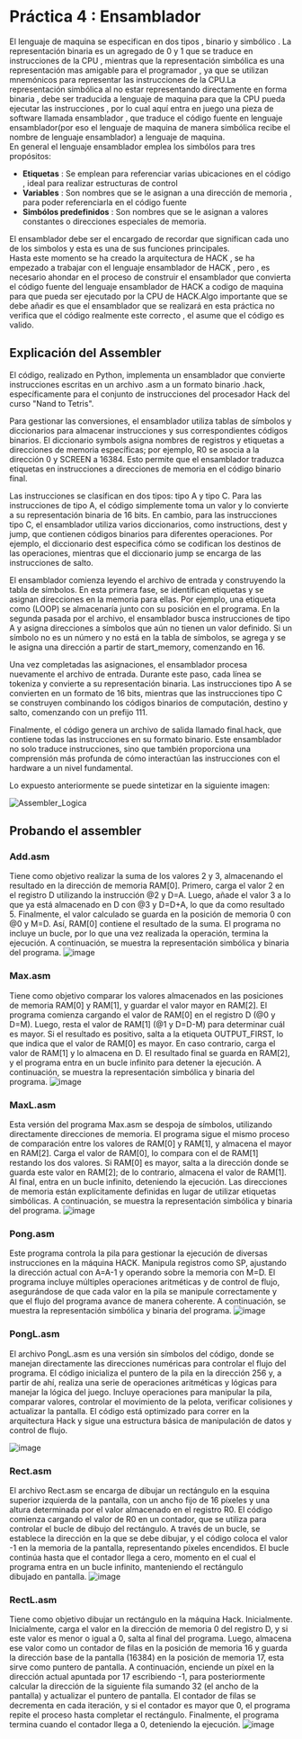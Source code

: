 Práctica 4 : Ensamblador
========================
El lenguaje de maquina se especifican en dos tipos , binario y simbólico . La representación binaria es un agregado de 0 y 1 que se traduce en instrucciones de la CPU , mientras que la representación simbólica es una representación mas amigable para el programador , ya que se utilizan mnemónicos para representar las instrucciones de la CPU.La representación simbólica al no estar representando directamente en forma binaria , debe ser traducida a lenguaje de maquina para que la CPU pueda ejecutar las instrucciones , por lo cual aquí entra en juego una pieza de software llamada ensamblador , que traduce el código fuente en lenguaje ensamblador(por eso el lenguaje de maquina de manera simbólica recibe el nombre de lenguaje ensamblador) a lenguaje de maquina.<br>
En general el lenguaje ensamblador emplea los simbólos para tres propósitos:<br>
- **Etiquetas** : Se emplean para referenciar varias ubicaciones en el código , ideal para realizar estructuras de control
- **Variables** : Son nombres que se le asignan a una dirección de memoria , para poder referenciarla en el código fuente
- **Simbólos predefinidos** : Son nombres que se le asignan a valores constantes o direcciones especiales de memoria.

El ensamblador debe ser el encargado de recordar que significan cada uno de los simbolos y esta es una de sus funciones principales.<br>
Hasta este momento se ha creado la arquitectura de HACK , se ha empezado a trabajar con el lenguaje ensamblador de HACK , pero , es necesario ahondar en el proceso de construir el ensamblador que convierta el código fuente del lenguaje ensamblador de HACK a codigo de maquina para que pueda ser ejecutado por la CPU de HACK.Algo importante que se debe añadir es que el ensamblador que se realizará en esta práctica no verifica que el código realmente este correcto , el asume que el código es valido.<br>

## Explicación del Assembler

El código, realizado en Python, implementa un ensamblador que convierte instrucciones escritas en un archivo .asm a un formato binario .hack, específicamente para el conjunto de instrucciones del procesador Hack del curso "Nand to Tetris".

Para gestionar las conversiones, el ensamblador utiliza tablas de símbolos y diccionarios para almacenar instrucciones y sus correspondientes códigos binarios. El diccionario symbols asigna nombres de registros y etiquetas a direcciones de memoria específicas; por ejemplo, R0 se asocia a la dirección 0 y SCREEN a 16384. Esto permite que el ensamblador traduzca etiquetas en instrucciones a direcciones de memoria en el código binario final.

Las instrucciones se clasifican en dos tipos: tipo A y tipo C. Para las instrucciones de tipo A, el código simplemente toma un valor y lo convierte a su representación binaria de 16 bits. En cambio, para las instrucciones tipo C, el ensamblador utiliza varios diccionarios, como instructions, dest y jump, que contienen códigos binarios para diferentes operaciones. Por ejemplo, el diccionario dest especifica cómo se codifican los destinos de las operaciones, mientras que el diccionario jump se encarga de las instrucciones de salto.

El ensamblador comienza leyendo el archivo de entrada y construyendo la tabla de símbolos. En esta primera fase, se identifican etiquetas y se asignan direcciones en la memoria para ellas. Por ejemplo, una etiqueta como (LOOP) se almacenaría junto con su posición en el programa. En la segunda pasada por el archivo, el ensamblador busca instrucciones de tipo A y asigna direcciones a símbolos que aún no tienen un valor definido. Si un símbolo no es un número y no está en la tabla de símbolos, se agrega y se le asigna una dirección a partir de start_memory, comenzando en 16.

Una vez completadas las asignaciones, el ensamblador procesa nuevamente el archivo de entrada. Durante este paso, cada línea se tokeniza y convierte a su representación binaria. Las instrucciones tipo A se convierten en un formato de 16 bits, mientras que las instrucciones tipo C se construyen combinando los códigos binarios de computación, destino y salto, comenzando con un prefijo 111.

Finalmente, el código genera un archivo de salida llamado final.hack, que contiene todas las instrucciones en su formato binario. Este ensamblador no solo traduce instrucciones, sino que también proporciona una comprensión más profunda de cómo interactúan las instrucciones con el hardware a un nivel fundamental.

Lo expuesto anteriormente se puede sintetizar en la siguiente imagen:

![Assembler_Logica](https://github.com/user-attachments/assets/1a2443b7-1518-471b-b99f-65d5b99c8aff)

## Probando el assembler
### Add.asm
Tiene como objetivo realizar la suma de los valores 2 y 3, almacenando el resultado en la dirección de memoria RAM[0]. Primero, carga el valor 2 en el registro D utilizando la instrucción @2 y D=A. Luego, añade el valor 3 a lo que ya está almacenado en D con @3 y D=D+A, lo que da como resultado 5. Finalmente, el valor calculado se guarda en la posición de memoria 0 con @0 y M=D. Así, RAM[0] contiene el resultado de la suma. El programa no incluye un bucle, por lo que una vez realizada la operación, termina la ejecución. A continuación, se muestra la representación simbólica y binaria del programa.
![image](https://github.com/user-attachments/assets/8f762e05-996f-487c-836e-c3cb46ce161a)

### Max.asm
Tiene como objetivo comparar los valores almacenados en las posiciones de memoria RAM[0] y RAM[1], y guardar el valor mayor en RAM[2]. El programa comienza cargando el valor de RAM[0] en el registro D (@0 y D=M). Luego, resta el valor de RAM[1] (@1 y D=D-M) para determinar cuál es mayor. Si el resultado es positivo, salta a la etiqueta OUTPUT_FIRST, lo que indica que el valor de RAM[0] es mayor. En caso contrario, carga el valor de RAM[1] y lo almacena en D. El resultado final se guarda en RAM[2], y el programa entra en un bucle infinito para detener la ejecución. A continuación, se muestra la representación simbólica y binaria del programa.
![image](https://github.com/user-attachments/assets/f5259f7f-6292-437f-bfd8-081f5a9c1461)

### MaxL.asm
Esta versión del programa Max.asm se despoja de símbolos, utilizando directamente direcciones de memoria. El programa sigue el mismo proceso de comparación entre los valores de RAM[0] y RAM[1], y almacena el mayor en RAM[2]. Carga el valor de RAM[0], lo compara con el de RAM[1] restando los dos valores. Si RAM[0] es mayor, salta a la dirección donde se guarda este valor en RAM[2]; de lo contrario, almacena el valor de RAM[1]. Al final, entra en un bucle infinito, deteniendo la ejecución. Las direcciones de memoria están explícitamente definidas en lugar de utilizar etiquetas simbólicas. A continuación, se muestra la representación simbólica y binaria del programa.
![image](https://github.com/user-attachments/assets/fb30fff1-7595-495e-a529-36c950c45605)

### Pong.asm
Este programa controla la pila para gestionar la ejecución de diversas instrucciones en la máquina HACK. Manipula registros como SP, ajustando la dirección actual con A=A-1 y operando sobre la memoria con M=D. El programa incluye múltiples operaciones aritméticas y de control de flujo, asegurándose de que cada valor en la pila se manipule correctamente y que el flujo del programa avance de manera coherente. A continuación, se muestra la representación simbólica y binaria del programa.
![image](https://github.com/user-attachments/assets/1ebd9529-e66d-4ce6-bb68-1a04bc09d3c1)

### PongL.asm
El archivo PongL.asm es una versión sin símbolos del código, donde se manejan directamente las direcciones numéricas para controlar el flujo del programa. El código inicializa el puntero de la pila en la dirección 256 y, a partir de ahí, realiza una serie de operaciones aritméticas y lógicas para manejar la lógica del juego. Incluye operaciones para manipular la pila, comparar valores, controlar el movimiento de la pelota, verificar colisiones y actualizar la pantalla. El código está optimizado para correr en la arquitectura Hack y sigue una estructura básica de manipulación de datos y control de flujo.

![image](https://github.com/user-attachments/assets/f6a4936a-0a6f-4e9f-8a54-b10cb95cdd06)

### Rect.asm
El archivo Rect.asm se encarga de dibujar un rectángulo en la esquina superior izquierda de la pantalla, con un ancho fijo de 16 píxeles y una altura determinada por el valor almacenado en el registro R0. El código comienza cargando el valor de R0 en un contador, que se utiliza para controlar el bucle de dibujo del rectángulo. A través de un bucle, se establece la dirección en la que se debe dibujar, y el código coloca el valor -1 en la memoria de la pantalla, representando píxeles encendidos. El bucle continúa hasta que el contador llega a cero, momento en el cual el programa entra en un bucle infinito, manteniendo el rectángulo dibujado en pantalla.
![image](https://github.com/user-attachments/assets/33de4b4a-537b-44cc-9a9a-21ec0c7cfb2b)

### RectL.asm
Tiene como objetivo dibujar un rectángulo en la máquina Hack. Inicialmente. Inicialmente, carga el valor en la dirección de memoria 0 del registro D, y si este valor es menor o igual a 0, salta al final del programa. Luego, almacena ese valor como un contador de filas en la posición de memoria 16 y guarda la dirección base de la pantalla (16384) en la posición de memoria 17, esta sirve como puntero de pantalla. A continuación, enciende un píxel en la dirección actual apuntada por 17 escribiendo -1, para posteriormente calcular la dirección de la siguiente fila sumando 32 (el ancho de la pantalla) y actualizar el puntero de pantalla. El contador de filas se decrementa en cada iteración, y si el contador es mayor que 0, el programa repite el proceso hasta completar el rectángulo. Finalmente, el programa termina cuando el contador llega a 0, deteniendo la ejecución.
![image](https://github.com/user-attachments/assets/f9a51b4f-464d-449d-8d53-b656171fa705)
